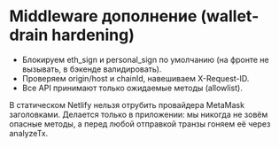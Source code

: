 # Middleware дополнение (wallet-drain hardening)

- Блокируем eth_sign и personal_sign по умолчанию (на фронте не вызывать, в бэкенде валидировать).
- Проверяем origin/host и chainId, навешиваем X-Request-ID.
- Все API принимают только ожидаемые методы (allowlist).

В статическом Netlify нельзя отрубить провайдера MetaMask заголовками. Делается только в приложении: мы никогда не зовём опасные методы, а перед любой отправкой транзы гоняем её через analyzeTx.
